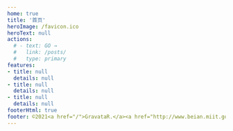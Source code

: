 ```yaml
---
home: true
title: '首页'
heroImage: /favicon.ico
heroText: null
actions:
  # - text: GO →
  #   link: /posts/
  #   type: primary
features:
- title: null
  details: null
- title: null
  details: null
- title: null
  details: null
footerHtml: true  
footer: ©2021<a href="/">GravataR.</a><a href="http://www.beian.miit.gov.cn" target="_blank" rel="nofollow">粤ICP备14048036号.</a>
---
```


<SearchBox />

#          
#    

<style>
  .no-sidebar .navbar .search-box{
    display:none
  }
</style>